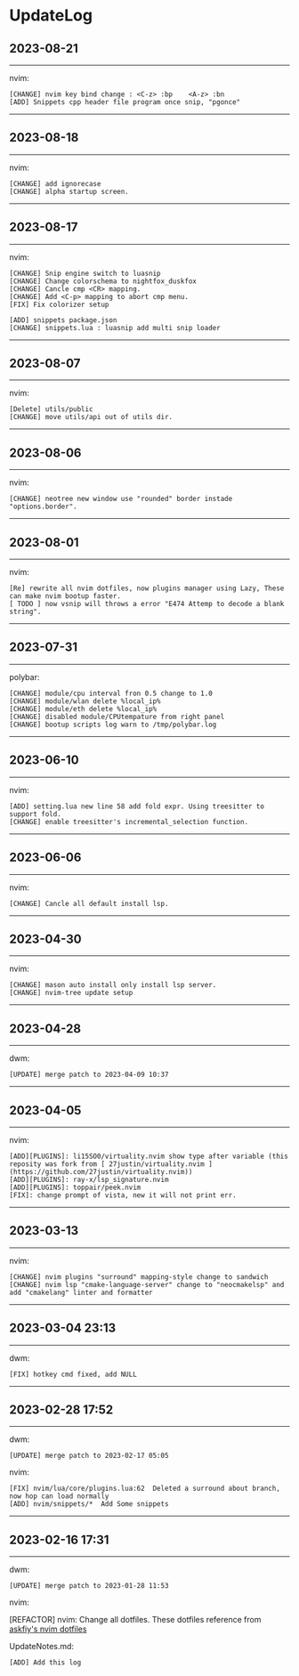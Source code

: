 # UpdateLog

## 2023-08-21

---

nvim:

    [CHANGE] nvim key bind change : <C-z> :bp    <A-z> :bn
    [ADD] Snippets cpp header file program once snip, "pgonce"

---

## 2023-08-18

---

nvim:

    [CHANGE] add ignorecase
    [CHANGE] alpha startup screen.

---

## 2023-08-17
---

nvim:

    [CHANGE] Snip engine switch to luasnip
    [CHANGE] Change colorschema to nightfox_duskfox
    [CHANGE] Cancle cmp <CR> mapping.
    [CHANGE] Add <C-p> mapping to abort cmp menu.
    [FIX] Fix colorizer setup

    [ADD] snippets package.json
    [CHANGE] snippets.lua : luasnip add multi snip loader

---

## 2023-08-07
---

nvim:

    [Delete] utils/public
    [CHANGE] move utils/api out of utils dir.

---

## 2023-08-06
---

nvim:

    [CHANGE] neotree new window use "rounded" border instade "options.border".

---

## 2023-08-01

---

nvim:

    [Re] rewrite all nvim dotfiles, now plugins manager using Lazy, These can make nvim bootup faster.
    [ TODO ] now vsnip will throws a error "E474 Attemp to decode a blank string".

---

## 2023-07-31

---

polybar:

    [CHANGE] module/cpu interval fron 0.5 change to 1.0
    [CHANGE] module/wlan delete %local_ip%
    [CHANGE] module/eth delete %local_ip%
    [CHANGE] disabled module/CPUtempature from right panel
    [CHANGE] bootup scripts log warn to /tmp/polybar.log

---

## 2023-06-10

---

nvim:

	[ADD] setting.lua new line 58 add fold expr. Using treesitter to support fold.
	[CHANGE] enable treesitter's incremental_selection function.


---


## 2023-06-06

---

nvim:

    [CHANGE] Cancle all default install lsp.

---

## 2023-04-30

---

nvim:

    [CHANGE] mason auto install only install lsp server.
    [CHANGE] nvim-tree update setup

---

## 2023-04-28

---

dwm:

	[UPDATE] merge patch to 2023-04-09 10:37

---

## 2023-04-05

---

nvim:

	[ADD][PLUGINS]: li15SO0/virtuality.nvim show type after variable (this reposity was fork from [ 27justin/virtuality.nvim ](https://github.com/27justin/virtuality.nvim))
	[ADD][PLUGINS]: ray-x/lsp_signature.nvim
	[ADD][PLUGINS]: toppair/peek.nvim
	[FIX]: change prompt of vista, new it will not print err.


---

## 2023-03-13

---

nvim:

	[CHANGE] nvim plugins "surround" mapping-style change to sandwich
	[CHANGE] nvim lsp "cmake-language-server" change to "neocmakelsp" and add "cmakelang" linter and formatter

---

## 2023-03-04 23:13

---
dwm:

	[FIX] hotkey cmd fixed, add NULL

---

## 2023-02-28 17:52

---

dwm:

	[UPDATE] merge patch to 2023-02-17 05:05

nvim:

	[FIX] nvim/lua/core/plugins.lua:62  Deleted a surround about branch, now hop can load normally
	[ADD] nvim/snippets/*  Add Some snippets

---

## 2023-02-16 17:31

---

dwm:

	[UPDATE] merge patch to 2023-01-28 11:53

nvim:

[REFACTOR] nvim: Change all dotfiles. These dotfiles reference from [askfiy's nvim dotfiles](https://github.com/askfiy/nvim/tree/6918a00712085a8134151f92cca4ea656d059e2e)

UpdateNotes.md:

	[ADD] Add this log
